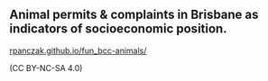 
## Animal permits & complaints in Brisbane as indicators of socioeconomic position.

[rpanczak.github.io/fun_bcc-animals/](https://rpanczak.github.io/FUN_BCC-animals/)

(CC BY-NC-SA 4.0)
